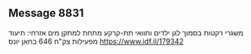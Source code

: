 ## Message 8831

משגרי רקטות בסמוך לגן ילדים ותוואי תת-קרקע מתחת למתקן מים אזרחי:
תיעוד מפעילות צק"ח 646 בחאן יונס
https://www.idf.il/179342

